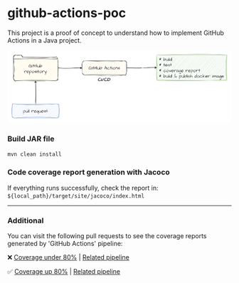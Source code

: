# github-actions-poc
This project is a proof of concept to understand how to implement GitHub Actions in a Java project.

![actions.png](doc%2Factions.png)

### Build JAR file
```
mvn clean install
```

### Code coverage report generation with Jacoco
If everything runs successfully, check the report in:
`${local_path}/target/site/jacoco/index.html`

---

### Additional
You can visit the following pull requests to see the coverage reports generated by 'GitHub Actions' pipeline:

❌ [Coverage under 80%](https://github.com/franciscolarrocca/github-actions-poc/pull/5) | [Related pipeline](https://github.com/franciscolarrocca/github-actions-poc/actions/runs/10155676957) 

:white_check_mark: [Coverage up 80%](https://github.com/franciscolarrocca/github-actions-poc/pull/6) | [Related pipeline](https://github.com/franciscolarrocca/github-actions-poc/actions/runs/10155679628/job/28082796251)
